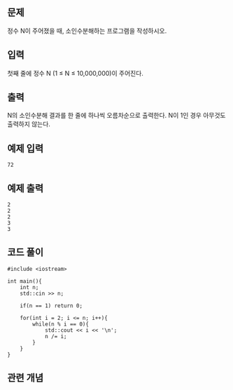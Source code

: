 ## 문제 
정수 N이 주어졌을 때, 소인수분해하는 프로그램을 작성하시오.


## 입력
첫째 줄에 정수 N (1 ≤ N ≤ 10,000,000)이 주어진다.
## 출력
N의 소인수분해 결과를 한 줄에 하나씩 오름차순으로 출력한다. N이 1인 경우 아무것도 출력하지 않는다.


## 예제 입력 
```
72
```

## 예제 출력  
```
2
2
2
3
3
```
## 코드 풀이
```
#include <iostream>

int main(){
    int n;
    std::cin >> n;

    if(n == 1) return 0;

    for(int i = 2; i <= n; i++){
        while(n % i == 0){
            std::cout << i << '\n';
            n /= i;
        }
    }    
}
```
## 관련 개념
